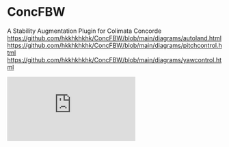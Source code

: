# ConcFBW
A Stability Augmentation Plugin for Colimata Concorde
https://github.com/hkkhkhkhk/ConcFBW/blob/main/diagrams/autoland.html
https://github.com/hkkhkhkhk/ConcFBW/blob/main/diagrams/pitchcontrol.html
https://github.com/hkkhkhkhk/ConcFBW/blob/main/diagrams/yawcontrol.html


![alt text](https://github.com/hkkhkhkhk/ConcFBW/blob/main/diagrams/autoland.html)
